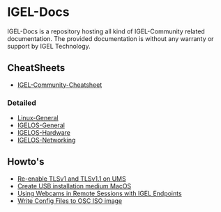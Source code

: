 # IGEL-Docs

IGEL-Docs is a repository hosting all kind of IGEL-Community related documentation.
The provided documentation is without any warranty or support by IGEL Technology.

## CheatSheets

- [IGEL-Community-Cheatsheet](Docs/IGEL-Community-Cheatsheet.md)

### Detailed

- [Linux-General](Docs/Cheatsheet-Linux-General.md)
- [IGELOS-General](Docs/Cheatsheet-IGELOS-General.md)
- [IGELOS-Hardware](Docs/Cheatsheet-IGELOS-Hardware.md)
- [IGELOS-Networking](Docs/Cheatsheet-IGELOS-Networking.md)

## Howto's

- [Re-enable TLSv1 and TLSv1.1 on UMS](Docs/Re-enable_TLSv1_and_TLSv11_on_UMS.md)
- [Create USB installation medium MacOS](Docs/Create-USB-Installation-medium-MacOS.md)
- [Using Webcams in Remote Sessions with IGEL Endpoints](Docs/HowTo-Using-Webcams-Remote-Sessions.md)
- [Write Config Files to OSC ISO image](Docs/HowTo-Write-Config-Files-OSC-ISO.md)

